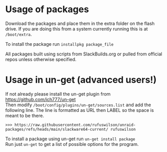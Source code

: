 
# Usage of packages

Download the packages and place them in the extra folder on the flash drive.  If you are doing this from a system currently running this is at `/boot/extra`.

To install the package run `installpkg package_file`

All packages built using scripts from SlackBuilds.org or pulled from official repos unless otherwise specified.



# Usage in un-get (advanced users!)

If not already please install the un-get plugin from https://github.com/ich777/un-get  
Then modify `/boot/config/plugins/un-get/sources.list` and add the following line.  The line is formatted as URL then LABEL so the space is meant to be there.

`>>> https://raw.githubusercontent.com/rufuswilson/unraid-packages/refs/heads/main/slackware64-current/ rufuswilson`

To install a package using un-get run `un-get install package`  
Run just `un-get` to get a list of possible options for the program.
